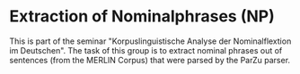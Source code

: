 # Extraction of Nominalphrases (NP)

This is part of the seminar "Korpuslinguistische Analyse der Nominalflextion im Deutschen". The task of this group is to extract nominal phrases out of sentences (from the MERLIN Corpus) that were parsed by the ParZu parser.
